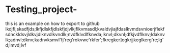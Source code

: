 # Testing_project-

this is an example on how to export to github lkdjfl;skadfjds;lkfjdlskfjdlskfjdjvlkjflkvmasdl;kvaldvjiajfdaslkvmdsvnioerjflekfsdnckldsvjldkvjdlknvdlkvndlk;nvdfklvdlfknvda;lknvl;dkvnl;dfkjvdflknv;ldaknvlk;adnvl;dknv;kadnvksmvl'fj'reg'rokvwe'rkfer';fkregker]ogkrjjkeglkerg're;lg'd;lmvd;lvf
